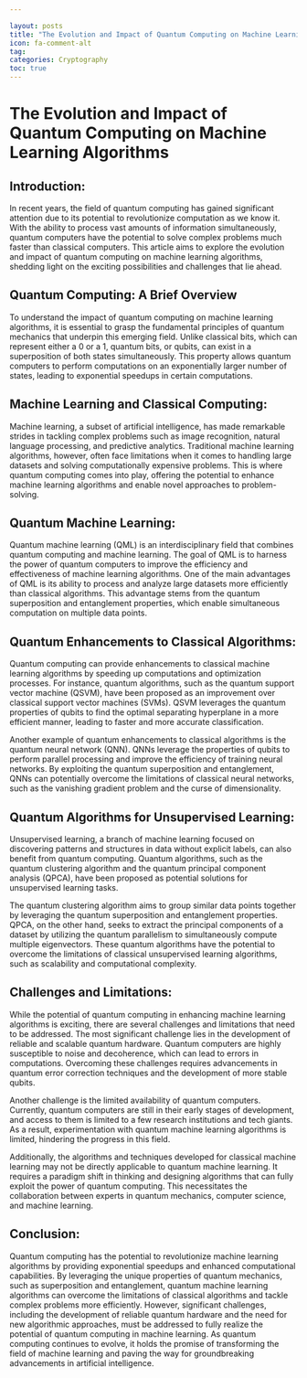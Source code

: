 ```yaml
---

layout: posts
title: "The Evolution and Impact of Quantum Computing on Machine Learning Algorithms"
icon: fa-comment-alt
tag:      
categories: Cryptography
toc: true
---
```




# The Evolution and Impact of Quantum Computing on Machine Learning Algorithms

## Introduction:
In recent years, the field of quantum computing has gained significant attention due to its potential to revolutionize computation as we know it. With the ability to process vast amounts of information simultaneously, quantum computers have the potential to solve complex problems much faster than classical computers. This article aims to explore the evolution and impact of quantum computing on machine learning algorithms, shedding light on the exciting possibilities and challenges that lie ahead.

## Quantum Computing: A Brief Overview
To understand the impact of quantum computing on machine learning algorithms, it is essential to grasp the fundamental principles of quantum mechanics that underpin this emerging field. Unlike classical bits, which can represent either a 0 or a 1, quantum bits, or qubits, can exist in a superposition of both states simultaneously. This property allows quantum computers to perform computations on an exponentially larger number of states, leading to exponential speedups in certain computations.

## Machine Learning and Classical Computing:
Machine learning, a subset of artificial intelligence, has made remarkable strides in tackling complex problems such as image recognition, natural language processing, and predictive analytics. Traditional machine learning algorithms, however, often face limitations when it comes to handling large datasets and solving computationally expensive problems. This is where quantum computing comes into play, offering the potential to enhance machine learning algorithms and enable novel approaches to problem-solving.

## Quantum Machine Learning:
Quantum machine learning (QML) is an interdisciplinary field that combines quantum computing and machine learning. The goal of QML is to harness the power of quantum computers to improve the efficiency and effectiveness of machine learning algorithms. One of the main advantages of QML is its ability to process and analyze large datasets more efficiently than classical algorithms. This advantage stems from the quantum superposition and entanglement properties, which enable simultaneous computation on multiple data points.

## Quantum Enhancements to Classical Algorithms:
Quantum computing can provide enhancements to classical machine learning algorithms by speeding up computations and optimization processes. For instance, quantum algorithms, such as the quantum support vector machine (QSVM), have been proposed as an improvement over classical support vector machines (SVMs). QSVM leverages the quantum properties of qubits to find the optimal separating hyperplane in a more efficient manner, leading to faster and more accurate classification.

Another example of quantum enhancements to classical algorithms is the quantum neural network (QNN). QNNs leverage the properties of qubits to perform parallel processing and improve the efficiency of training neural networks. By exploiting the quantum superposition and entanglement, QNNs can potentially overcome the limitations of classical neural networks, such as the vanishing gradient problem and the curse of dimensionality.

## Quantum Algorithms for Unsupervised Learning:
Unsupervised learning, a branch of machine learning focused on discovering patterns and structures in data without explicit labels, can also benefit from quantum computing. Quantum algorithms, such as the quantum clustering algorithm and the quantum principal component analysis (QPCA), have been proposed as potential solutions for unsupervised learning tasks.

The quantum clustering algorithm aims to group similar data points together by leveraging the quantum superposition and entanglement properties. QPCA, on the other hand, seeks to extract the principal components of a dataset by utilizing the quantum parallelism to simultaneously compute multiple eigenvectors. These quantum algorithms have the potential to overcome the limitations of classical unsupervised learning algorithms, such as scalability and computational complexity.

## Challenges and Limitations:
While the potential of quantum computing in enhancing machine learning algorithms is exciting, there are several challenges and limitations that need to be addressed. The most significant challenge lies in the development of reliable and scalable quantum hardware. Quantum computers are highly susceptible to noise and decoherence, which can lead to errors in computations. Overcoming these challenges requires advancements in quantum error correction techniques and the development of more stable qubits.

Another challenge is the limited availability of quantum computers. Currently, quantum computers are still in their early stages of development, and access to them is limited to a few research institutions and tech giants. As a result, experimentation with quantum machine learning algorithms is limited, hindering the progress in this field.

Additionally, the algorithms and techniques developed for classical machine learning may not be directly applicable to quantum machine learning. It requires a paradigm shift in thinking and designing algorithms that can fully exploit the power of quantum computing. This necessitates the collaboration between experts in quantum mechanics, computer science, and machine learning.

## Conclusion:
Quantum computing has the potential to revolutionize machine learning algorithms by providing exponential speedups and enhanced computational capabilities. By leveraging the unique properties of quantum mechanics, such as superposition and entanglement, quantum machine learning algorithms can overcome the limitations of classical algorithms and tackle complex problems more efficiently. However, significant challenges, including the development of reliable quantum hardware and the need for new algorithmic approaches, must be addressed to fully realize the potential of quantum computing in machine learning. As quantum computing continues to evolve, it holds the promise of transforming the field of machine learning and paving the way for groundbreaking advancements in artificial intelligence.